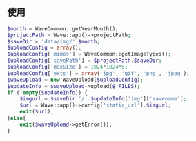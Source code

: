 <!--
author: 许萍
date: 2015-11-20
title: 上传类
tags: 功能扩展
category: 功能扩展
status: publish
summary: Wavephp框架，轻量PHP框架，MVC分离，快速开发项目
-->

## 使用

```php
$month = WaveCommon::getYearMonth();
$projectPath = Wave::app()->projectPath;
$saveDir = 'data/img/'.$month;
$uploadConfig = array();
$uploadConfig['mimes'] = WaveCommon::getImageTypes();
$uploadConfig['savePath'] = $projectPath.$saveDir;
$uploadConfig['maxSize'] = 1024*1024*5;
$uploadConfig['exts'] = array('jpg', 'gif', 'png', 'jpeg');
$waveUpload = new WaveUpload($uploadConfig);
$updateInfo = $waveUpload->upload($_FILES);
if (!empty($updateInfo)) {
    $imgurl = $saveDir.'/'.$updateInfo['img']['savename'];
    $url = Wave::app()->config['static_url'].$imgurl;
    exit($url);
}else{
    exit($waveUpload->getError());
}
```
